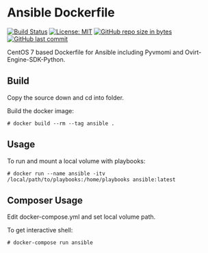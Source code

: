 Ansible Dockerfile
=========
[![Build Status](https://travis-ci.org/CastawayEGR/ansible-dockerfile.svg?branch=master)](https://travis-ci.org/CastawayEGR/ansible-dockerfile)
[![License: MIT](https://img.shields.io/badge/License-MIT-brightgreen.svg)](https://opensource.org/licenses/MIT)
[![GitHub repo size in bytes](https://img.shields.io/github/repo-size/CastawayEGR/ansible-dockerfile.svg?logoColor=brightgreen)](https://github.com/CastawayEGR/ansible-dockerfile)
[![GitHub last commit](https://img.shields.io/github/last-commit/CastawayEGR/ansible-dockerfile.svg?logoColor=brightgreen)](https://github.com/CastawayEGR/ansible-dockerfile)

CentOS 7 based Dockerfile for Ansible including Pyvmomi and Ovirt-Engine-SDK-Python.


Build
------------

Copy the source down and cd into folder.

Build the docker image:

```
# docker build --rm --tag ansible .
```

Usage
------------

To run and mount a local volume with playbooks:

```
# docker run --name ansible -itv /local/path/to/playbooks:/home/playbooks ansible:latest
```

Composer Usage
------------

Edit docker-compose.yml and set local volume path.

To get interactive shell:

```
# docker-compose run ansible
```
